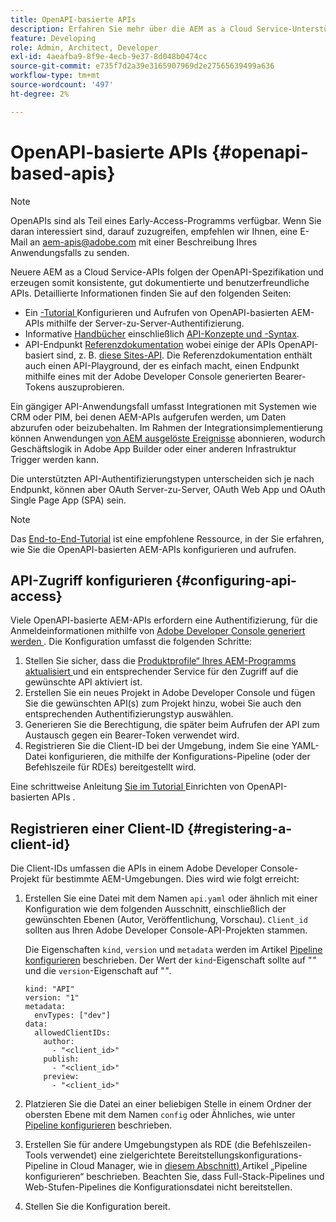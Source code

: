 ```yaml
---
title: OpenAPI-basierte APIs
description: Erfahren Sie mehr über die AEM as a Cloud Service-Unterstützung für OpenAPI-basierte APIs
feature: Developing
role: Admin, Architect, Developer
exl-id: 4aeafba9-8f9e-4ecb-9e37-8d048b0474cc
source-git-commit: e735f7d2a39e3165907969d2e27565639499a636
workflow-type: tm+mt
source-wordcount: '497'
ht-degree: 2%

---
```


# OpenAPI-basierte APIs {#openapi-based-apis}

>[!NOTE]
>
>OpenAPIs sind als Teil eines Early-Access-Programms verfügbar. Wenn Sie daran interessiert sind, darauf zuzugreifen, empfehlen wir Ihnen, eine E-Mail an [aem-apis@adobe.com](mailto:aem-apis@adobe.com) mit einer Beschreibung Ihres Anwendungsfalls zu senden.

Neuere AEM as a Cloud Service-APIs folgen der OpenAPI-Spezifikation und erzeugen somit konsistente, gut dokumentierte und benutzerfreundliche APIs. Detaillierte Informationen finden Sie auf den folgenden Seiten:

* Ein [-Tutorial ](https://experienceleague.adobe.com/de/docs/experience-manager-learn/cloud-service/aem-apis/openapis/invoke-api-using-oauth-s2s) Konfigurieren und Aufrufen von OpenAPI-basierten AEM-APIs mithilfe der Server-zu-Server-Authentifizierung.
* Informative [Handbücher](https://developer.adobe.com/experience-cloud/experience-manager-apis/guides/) einschließlich [API-Konzepte und -Syntax](https://developer.adobe.com/experience-cloud/experience-manager-apis/guides/how-to/).
* API-Endpunkt [Referenzdokumentation](https://developer.adobe.com/experience-cloud/experience-manager-apis/) wobei einige der APIs OpenAPI-basiert sind, z. B. [diese Sites-API](https://developer.adobe.com/experience-cloud/experience-manager-apis/api/stable/sites/?lang=de). Die Referenzdokumentation enthält auch einen API-Playground, der es einfach macht, einen Endpunkt mithilfe eines mit der Adobe Developer Console generierten Bearer-Tokens auszuprobieren.

Ein gängiger API-Anwendungsfall umfasst Integrationen mit Systemen wie CRM oder PIM, bei denen AEM-APIs aufgerufen werden, um Daten abzurufen oder beizubehalten. Im Rahmen der Integrationsimplementierung können Anwendungen [von AEM ausgelöste Ereignisse](https://experienceleague.adobe.com/en/docs/experience-manager-learn/cloud-service/aem-eventing/overview) abonnieren, wodurch Geschäftslogik in Adobe App Builder oder einer anderen Infrastruktur Trigger werden kann.

Die unterstützten API-Authentifizierungstypen unterscheiden sich je nach Endpunkt, können aber OAuth Server-zu-Server, OAuth Web App und OAuth Single Page App (SPA) sein.

>[!NOTE]
>
> Das [End-to-End-Tutorial](https://experienceleague.adobe.com/de/docs/experience-manager-learn/cloud-service/aem-apis/openapis/invoke-api-using-oauth-s2s) ist eine empfohlene Ressource, in der Sie erfahren, wie Sie die OpenAPI-basierten AEM-APIs konfigurieren und aufrufen.


## API-Zugriff konfigurieren {#configuring-api-access}

Viele OpenAPI-basierte AEM-APIs erfordern eine Authentifizierung, für die Anmeldeinformationen mithilfe von [Adobe Developer Console generiert werden ](https://developer.adobe.com/developer-console/docs/guides/). Die Konfiguration umfasst die folgenden Schritte:

1. Stellen Sie sicher, dass die [Produktprofile“ Ihres AEM-Programms aktualisiert ](/help/onboarding/aem-cs-team-product-profiles.md#aem-product-profiles) und ein entsprechender Service für den Zugriff auf die gewünschte API aktiviert ist.
1. Erstellen Sie ein neues Projekt in Adobe Developer Console und fügen Sie die gewünschten API(s) zum Projekt hinzu, wobei Sie auch den entsprechenden Authentifizierungstyp auswählen.
1. Generieren Sie die Berechtigung, die später beim Aufrufen der API zum Austausch gegen ein Bearer-Token verwendet wird.
1. Registrieren Sie die Client-ID bei der Umgebung, indem Sie eine YAML-Datei konfigurieren, die mithilfe der Konfigurations-Pipeline (oder der Befehlszeile für RDEs) bereitgestellt wird.

Eine schrittweise Anleitung [ Sie im Tutorial ](https://experienceleague.adobe.com/en/docs/experience-manager-learn/cloud-service/aem-apis/setup) Einrichten von OpenAPI-basierten APIs .

## Registrieren einer Client-ID {#registering-a-client-id}

Die Client-IDs umfassen die APIs in einem Adobe Developer Console-Projekt für bestimmte AEM-Umgebungen. Dies wird wie folgt erreicht:

1. Erstellen Sie eine Datei mit dem Namen `api.yaml` oder ähnlich mit einer Konfiguration wie dem folgenden Ausschnitt, einschließlich der gewünschten Ebenen (Autor, Veröffentlichung, Vorschau). `Client_id` sollten aus Ihren Adobe Developer Console-API-Projekten stammen.

   Die Eigenschaften `kind`, `version` und `metadata` werden im Artikel [Pipeline konfigurieren](/help/operations/config-pipeline.md#common-syntax) beschrieben. Der Wert der `kind`-Eigenschaft sollte auf &quot;*&quot;* und die `version`-Eigenschaft auf &quot;*&quot;*.

   ```
   kind: "API"
   version: "1"
   metadata:
     envTypes: ["dev"]
   data:
     allowedClientIDs:
       author:
         - "<client_id>"
       publish:
         - "<client_id>"
       preview:
         - "<client_id>"
   ```

1. Platzieren Sie die Datei an einer beliebigen Stelle in einem Ordner der obersten Ebene mit dem Namen `config` oder Ähnliches, wie unter [Pipeline konfigurieren](/help/operations/config-pipeline.md#folder-structure) beschrieben.
1. Erstellen Sie für andere Umgebungstypen als RDE (die Befehlszeilen-Tools verwendet) eine zielgerichtete Bereitstellungskonfigurations-Pipeline in Cloud Manager, wie in [diesem Abschnitt) ](/help/operations/config-pipeline.md#creating-and-managing) Artikel „Pipeline konfigurieren“ beschrieben. Beachten Sie, dass Full-Stack-Pipelines und Web-Stufen-Pipelines die Konfigurationsdatei nicht bereitstellen.
1. Stellen Sie die Konfiguration bereit.
